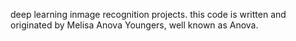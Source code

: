 deep learning inmage recognition projects. 
this code is written and originated by Melisa Anova Youngers, well known as Anova. 
